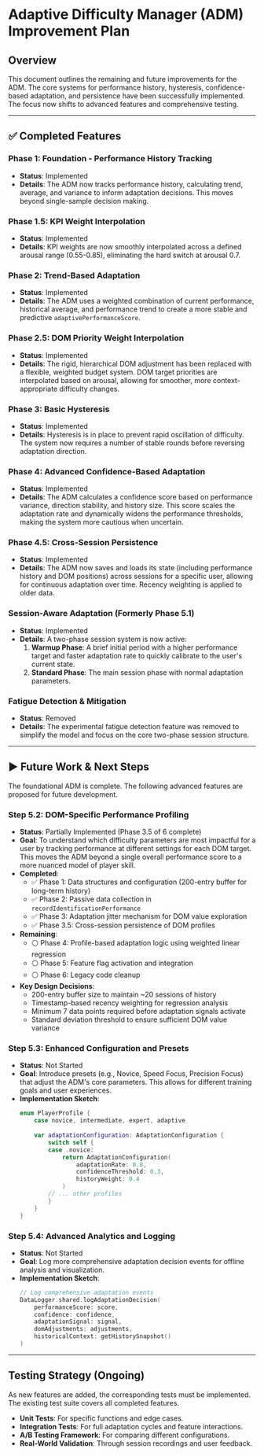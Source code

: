 # Adaptive Difficulty Manager (ADM) Improvement Plan

## Overview
This document outlines the remaining and future improvements for the ADM. The core systems for performance history, hysteresis, confidence-based adaptation, and persistence have been successfully implemented. The focus now shifts to advanced features and comprehensive testing.

---

## ✅ Completed Features

### Phase 1: Foundation - Performance History Tracking
- **Status**: Implemented
- **Details**: The ADM now tracks performance history, calculating trend, average, and variance to inform adaptation decisions. This moves beyond single-sample decision making.

### Phase 1.5: KPI Weight Interpolation
- **Status**: Implemented
- **Details**: KPI weights are now smoothly interpolated across a defined arousal range (0.55-0.85), eliminating the hard switch at arousal 0.7.

### Phase 2: Trend-Based Adaptation
- **Status**: Implemented
- **Details**: The ADM uses a weighted combination of current performance, historical average, and performance trend to create a more stable and predictive `adaptivePerformanceScore`.

### Phase 2.5: DOM Priority Weight Interpolation
- **Status**: Implemented
- **Details**: The rigid, hierarchical DOM adjustment has been replaced with a flexible, weighted budget system. DOM target priorities are interpolated based on arousal, allowing for smoother, more context-appropriate difficulty changes.

### Phase 3: Basic Hysteresis
- **Status**: Implemented
- **Details**: Hysteresis is in place to prevent rapid oscillation of difficulty. The system now requires a number of stable rounds before reversing adaptation direction.

### Phase 4: Advanced Confidence-Based Adaptation
- **Status**: Implemented
- **Details**: The ADM calculates a confidence score based on performance variance, direction stability, and history size. This score scales the adaptation rate and dynamically widens the performance thresholds, making the system more cautious when uncertain.

### Phase 4.5: Cross-Session Persistence
- **Status**: Implemented
- **Details**: The ADM now saves and loads its state (including performance history and DOM positions) across sessions for a specific user, allowing for continuous adaptation over time. Recency weighting is applied to older data.

### Session-Aware Adaptation (Formerly Phase 5.1)
- **Status**: Implemented
- **Details**: A two-phase session system is now active:
  1.  **Warmup Phase**: A brief initial period with a higher performance target and faster adaptation rate to quickly calibrate to the user's current state.
  2.  **Standard Phase**: The main session phase with normal adaptation parameters.

### Fatigue Detection & Mitigation
- **Status**: Removed
- **Details**: The experimental fatigue detection feature was removed to simplify the model and focus on the core two-phase session structure.

---

## ▶️ Future Work & Next Steps

The foundational ADM is complete. The following advanced features are proposed for future development.

### Step 5.2: DOM-Specific Performance Profiling
- **Status**: Partially Implemented (Phase 3.5 of 6 complete)
- **Goal**: To understand which difficulty parameters are most impactful for a user by tracking performance at different settings for each DOM target. This moves the ADM beyond a single overall performance score to a more nuanced model of player skill.
- **Completed**:
  - ✅ Phase 1: Data structures and configuration (200-entry buffer for long-term history)
  - ✅ Phase 2: Passive data collection in `recordIdentificationPerformance`
  - ✅ Phase 3: Adaptation jitter mechanism for DOM value exploration
  - ✅ Phase 3.5: Cross-session persistence of DOM profiles
- **Remaining**:
  - ⚪ Phase 4: Profile-based adaptation logic using weighted linear regression
  - ⚪ Phase 5: Feature flag activation and integration
  - ⚪ Phase 6: Legacy code cleanup
- **Key Design Decisions**:
  - 200-entry buffer size to maintain ~20 sessions of history
  - Timestamp-based recency weighting for regression analysis
  - Minimum 7 data points required before adaptation signals activate
  - Standard deviation threshold to ensure sufficient DOM value variance

### Step 5.3: Enhanced Configuration and Presets
- **Status**: Not Started
- **Goal**: Introduce presets (e.g., Novice, Speed Focus, Precision Focus) that adjust the ADM's core parameters. This allows for different training goals and user experiences.
- **Implementation Sketch**:
  ```swift
  enum PlayerProfile {
      case novice, intermediate, expert, adaptive
      
      var adaptationConfiguration: AdaptationConfiguration {
          switch self {
          case .novice:
              return AdaptationConfiguration(
                  adaptationRate: 0.8,
                  confidenceThreshold: 0.3,
                  historyWeight: 0.4
              )
          // ... other profiles
          }
      }
  }
  ```

### Step 5.4: Advanced Analytics and Logging
- **Status**: Not Started
- **Goal**: Log more comprehensive adaptation decision events for offline analysis and visualization.
- **Implementation Sketch**:
  ```swift
  // Log comprehensive adaptation events
  DataLogger.shared.logAdaptationDecision(
      performanceScore: score,
      confidence: confidence,
      adaptationSignal: signal,
      domAdjustments: adjustments,
      historicalContext: getHistorySnapshot()
  )
  ```

---

## Testing Strategy (Ongoing)

As new features are added, the corresponding tests must be implemented. The existing test suite covers all completed features.

-   **Unit Tests**: For specific functions and edge cases.
-   **Integration Tests**: For full adaptation cycles and feature interactions.
-   **A/B Testing Framework**: For comparing different configurations.
-   **Real-World Validation**: Through session recordings and user feedback.
